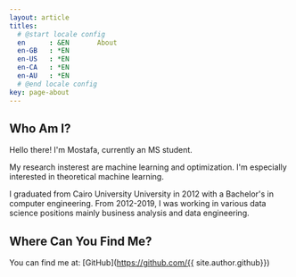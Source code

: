 ```yaml
---
layout: article
titles:
  # @start locale config
  en      : &EN       About
  en-GB   : *EN
  en-US   : *EN
  en-CA   : *EN
  en-AU   : *EN
  # @end locale config
key: page-about
---
```


## Who Am I?

Hello there! I'm Mostafa, currently an MS student.

My  research insterest are machine learning and optimization. I'm especially interested in theoretical machine learning.

I graduated from Cairo University  University in 2012 with a Bachelor's in computer engineering. From 2012-2019, I was working in various data science positions mainly business analysis and data engineering.

## Where Can You Find Me?

You can find me at: [GitHub](https://github.com/{{ site.author.github}})